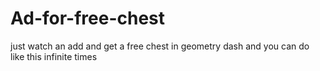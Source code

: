 # Ad-for-free-chest #
just watch an add and get a free chest in geometry dash and you can do like this infinite times 
